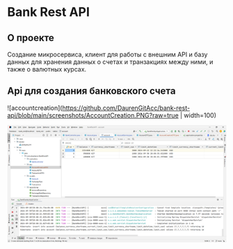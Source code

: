 # Bank Rest API

<!-- ABOUT THE PROJECT -->
## О проекте

Создание микросервиса, клиент для работы с внешним API и базу данных для хранения данных о счетах и транзакциях между ними, и также о валютных курсах. 

## Api для создания банковского счета

![accountcreation](https://github.com/DaurenGitAcc/bank-rest-api/blob/main/screenshots/AccountCreation.PNG?raw=true | width=100)

![accountcreation](https://github.com/DaurenGitAcc/bank-rest-api/blob/main/screenshots/AccountCreation2.PNG?raw=true)

